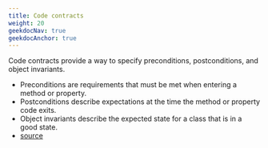 ```yaml
---
title: Code contracts
weight: 20
geekdocNav: true
geekdocAnchor: true
---
```


Code contracts provide a way to specify preconditions, postconditions, and object invariants.  
- Preconditions are requirements that must be met when entering a method or property.
- Postconditions describe expectations at the time the method or property code exits.
- Object invariants describe the expected state for a class that is in a good state.
- [source](https://learn.microsoft.com/en-us/dotnet/framework/debug-trace-profile/code-contracts)